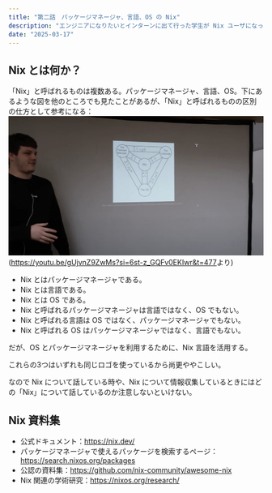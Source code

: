 ```yaml
---
title: "第二話　パッケージマネージャ、言語、OS の Nix"
description: "エンジニアになりたいとインターンに出て行った学生が Nix ユーザになってた　第二話"
date: "2025-03-17"
---
```


## Nix とは何か？

「Nix」と呼ばれるものは複数ある。パッケージマネージャ、言語、OS。下にあるような図を他のところでも見たことがあるが、「Nix」と呼ばれるものの区別の仕方として参考になる：
![「Nix」と呼ばれているパッケージマネージャ、言語、OS のそれぞれの関係性を表した図形](assets/episode-02-nix-triangle-diagram.png)
(<https://youtu.be/gUjvnZ9ZwMs?si=6st-z_GQFv0EKIwr&t=477>より)

- Nix とはパッケージマネージャである。
- Nix とは言語である。
- Nix とは OS である。
- Nix と呼ばれるパッケージマネージャは言語ではなく、OS でもない。
- Nix と呼ばれる言語は OS ではなく、パッケージマネージャでもない。
- Nix と呼ばれる OS はパッケージマネージャではなく、言語でもない。

だが、OS とパッケージマネージャを利用するために、Nix 言語を活用する。

これらの3つはいずれも同じロゴを使っているから尚更ややこしい。

なので Nix について話している時や、Nix について情報収集しているときにはどの「Nix」について話しているのか注意しないといけない。

## Nix 資料集

- 公式ドキュメント：<https://nix.dev/>
- パッケージマネージャで使えるパッケージを検索するページ：<https://search.nixos.org/packages>
- 公認の資料集：<https://github.com/nix-community/awesome-nix>
- Nix 関連の学術研究：<https://nixos.org/research/>
